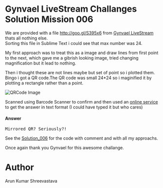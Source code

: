 # Gynvael LiveStream Challanges Solution Mission 006

We are provided with a file http://goo.gl/S395x6 from [Gynvael LiveStream](https://www.youtube.com/watch?v=KvyBn4Btv8E) thats all nothing else.
<br>
Sorting this file in Sublime Text i could see that max number was 24.

My first approach was to treat this as a image and draw lines from first point to the next, which gave me a gibrish looking image, tried changing magnification but it lead to nothing.

Then i thought these are not lines maybe but set of point so i plotted them. Bingo i got a QR code.The QR code was small 24*24 so i maginified it by plotting a rectangle rather than a point.

![QRCode Image](/result_m6.jpg?raw=true "QRCode obtained")

Scanned using Barcode Scanner to confirm and then used an [online service](https://zxing.org/w/decode.jspx) to get the answer in text format (I could have typed it but who cares)


#### Answer
<pre>
Mirrored QR? Seriously?!
</pre>


See the [Solution_006](solve6.py) for the code with comment and with all my approachs.


Once again thank you Gynvael for this awesome challange.


# Author
Arun Kumar Shreevastava